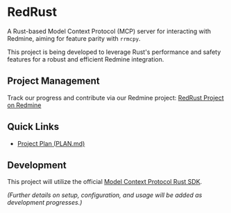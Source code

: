# RedRust

A Rust-based Model Context Protocol (MCP) server for interacting with Redmine, aiming for feature parity with `rrmcpy`.

This project is being developed to leverage Rust's performance and safety features for a robust and efficient Redmine integration.

## Project Management

Track our progress and contribute via our Redmine project:
[RedRust Project on Redmine](https://redstone.redminecloud.net/projects/redrust)

## Quick Links
- [Project Plan (PLAN.md)](PLAN.md)

## Development

This project will utilize the official [Model Context Protocol Rust SDK](https://github.com/modelcontextprotocol/rust-sdk).

*(Further details on setup, configuration, and usage will be added as development progresses.)*
